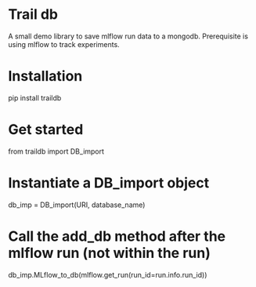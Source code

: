 # Trail db

A small demo library to save mlflow run data to a mongodb.
Prerequisite is using mlflow to track experiments.

# Installation

pip install traildb

# Get started

from traildb import DB_import

# Instantiate a DB_import object
db_imp = DB_import(URI, database_name)

# Call the add_db method after the mlflow run (not within the run)
db_imp.MLflow_to_db(mlflow.get_run(run_id=run.info.run_id))
